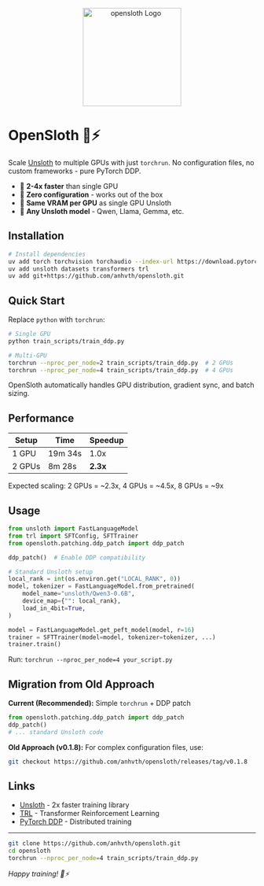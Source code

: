 <p align="center">
    <img src="images/opensloth.png" alt="opensloth Logo" width="200" />
</p>

# OpenSloth 🦥⚡

Scale [Unsloth](https://github.com/unslothai/unsloth) to multiple GPUs with just `torchrun`. No configuration files, no custom frameworks - pure PyTorch DDP.

- 🚀 **2-4x faster** than single GPU
- 🎯 **Zero configuration** - works out of the box
- 💾 **Same VRAM per GPU** as single GPU Unsloth
- 🔧 **Any Unsloth model** - Qwen, Llama, Gemma, etc.

## Installation

```bash
# Install dependencies
uv add torch torchvision torchaudio --index-url https://download.pytorch.org/whl/cu121
uv add unsloth datasets transformers trl
uv add git+https://github.com/anhvth/opensloth.git
```

## Quick Start

Replace `python` with `torchrun`:

```bash
# Single GPU
python train_scripts/train_ddp.py

# Multi-GPU 
torchrun --nproc_per_node=2 train_scripts/train_ddp.py  # 2 GPUs
torchrun --nproc_per_node=4 train_scripts/train_ddp.py  # 4 GPUs
```

OpenSloth automatically handles GPU distribution, gradient sync, and batch sizing.

## Performance

| Setup | Time | Speedup |
|-------|------|---------|
| 1 GPU | 19m 34s | 1.0x |
| 2 GPUs | 8m 28s | **2.3x** |

Expected scaling: 2 GPUs = ~2.3x, 4 GPUs = ~4.5x, 8 GPUs = ~9x

## Usage

```python
from unsloth import FastLanguageModel
from trl import SFTConfig, SFTTrainer
from opensloth.patching.ddp_patch import ddp_patch

ddp_patch()  # Enable DDP compatibility

# Standard Unsloth setup
local_rank = int(os.environ.get("LOCAL_RANK", 0))
model, tokenizer = FastLanguageModel.from_pretrained(
    model_name="unsloth/Qwen3-0.6B",
    device_map={"": local_rank},
    load_in_4bit=True,
)

model = FastLanguageModel.get_peft_model(model, r=16)
trainer = SFTTrainer(model=model, tokenizer=tokenizer, ...)
trainer.train()
```

Run: `torchrun --nproc_per_node=4 your_script.py`

## Migration from Old Approach

**Current (Recommended):** Simple `torchrun` + DDP patch
```python
from opensloth.patching.ddp_patch import ddp_patch
ddp_patch()
# ... standard Unsloth code
```

**Old Approach (v0.1.8):** For complex configuration files, use:
```bash
git checkout https://github.com/anhvth/opensloth/releases/tag/v0.1.8
```

## Links

- [Unsloth](https://github.com/unslothai/unsloth) - 2x faster training library
- [TRL](https://github.com/huggingface/trl) - Transformer Reinforcement Learning
- [PyTorch DDP](https://pytorch.org/tutorials/intermediate/ddp_tutorial.html) - Distributed training

---

```bash
git clone https://github.com/anhvth/opensloth.git
cd opensloth  
torchrun --nproc_per_node=4 train_scripts/train_ddp.py
```

*Happy training! 🦥⚡*
